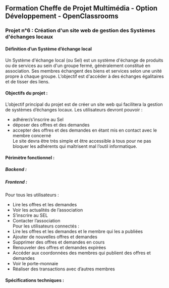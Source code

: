## Formation Cheffe de Projet Multimédia - Option Développement - OpenClassrooms
### Projet n°6 : Création d'un site web de gestion des Systèmes d'échanges locaux

#### Définition d’un Système d’échange local  
Un Système d'échange local (ou Sel) est un système d'échange de produits ou de services au sein d'un groupe fermé, généralement constitué en association. Ses membres échangent des biens et services selon une unité propre à chaque groupe. L’objectif est d'accéder à des échanges égalitaires et de tisser des liens. 

#### Objectifs du projet :  
L’objectif principal du projet est de créer un site web qui facilitera la gestion de systèmes d’échanges locaux. Les utilisateurs devront pouvoir :  
* adhérer/s’inscrire au Sel
* déposer des offres et des demandes
* accepter des offres et des demandes en étant mis en contact avec le membre concerné  
Le site devra être très simple et être accessible à tous pour ne pas bloquer les adhérents qui maîtrisent mal l’outil informatique.

#### Périmètre fonctionnel :  
##### Backend :  

##### Frontend :  
Pour tous les utilisateurs :
* Lire les offres et les demandes  
* Voir les actualités de l’association  
* S’inscrire au SEL  
* Contacter l’association  
Pour les utilisateurs connectés :  
* Lire les offres et les demandes et le membre qui les a publiées
* Ajouter de nouvelles offres et demandes
* Supprimer des offres et demandes en cours
* Renouveler des offres et demandes expirées
* Accéder aux coordonnées des membres qui publient des offres et demandes
* Voir le porte-monnaie
* Réaliser des transactions avec d’autres membres


#### Spécifications techniques :

